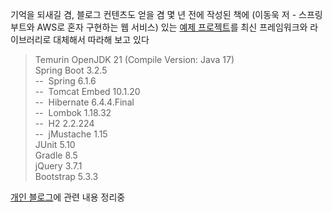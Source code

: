 기억을 되새길 겸, 블로그 컨텐츠도 얻을 겸 몇 년 전에 작성된 책에 (이동욱 저 - 스프링 부트와 AWS로 혼자 구현하는 웹 서비스) 있는
[예제 프로젝트](https://github.com/jojoldu/freelec-springboot2-webservice)를 최신 프레임워크와 라이브러리로 대체해서 따라해 보고 있다
> Temurin OpenJDK 21 (Compile Version: Java 17)\
> Spring Boot 3.2.5\
> --  Spring 6.1.6\
> --  Tomcat Embed 10.1.20\
> --  Hibernate 6.4.4.Final\
> --  Lombok 1.18.32\
> --  H2 2.2.224\
> --  jMustache 1.15\
> JUnit 5.10\
> Gradle 8.5\
> jQuery 3.7.1\
> Bootstrap 5.3.3

[개인 블로그](https://mem-in-seok.tistory.com/entry/따라가며-만들기-마이그레이션-연습-SpringBoot-AWS)에 관련 내용 정리중
